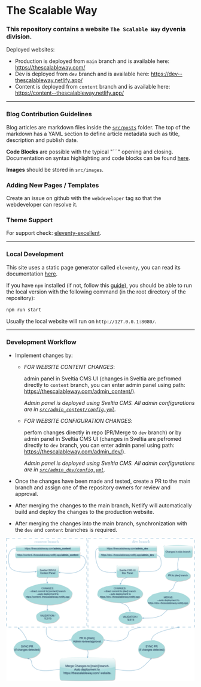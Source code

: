 # The Scalable Way

### This repository contains a website `The Scalable Way` dyvenia division.

Deployed websites:
- Production is deployed from `main` branch and is available here: https://thescalableway.com/
- Dev is deployed from `dev` branch and is available here: https://dev--thescalableway.netlify.app/
- Content is deployed from `content` branch and is available here: https://content--thescalableway.netlify.app/

---

### Blog Contribution Guidelines

Blog articles are markdown files inside the [`src/posts`](https://github.com/dyvenia/site-thescalableway/tree/main/src/posts) folder. The top of the markdown has a YAML section to define article metadata such as title, description and publish date.

**Code Blocks** are possible with the typical "```" opening and closing. Documentation on syntax highlighting and code blocks can be found [here](https://www.11ty.dev/docs/plugins/syntaxhighlight/).

**Images** should be stored in `src/images`.


### Adding New Pages / Templates

Create an issue on github with the `webdeveloper` tag so that the webdeveloper can resolve it.


### Theme Support

For support check: [eleventy-excellent](https://github.com/madrilene/eleventy-excellent).

---

### Local Development

This site uses a static page generator called `eleventy`, you can read its documentation [here](https://www.11ty.dev/).

If you have `npm` installed (if not, follow this [guide](https://www.sitepoint.com/npm-guide/)), you should be able to run the local version with the following command (in the root directory of the repository):
```bash
npm run start
```
Usually the local website will run on `http://127.0.0.1:8080/`.

---

### Development Workflow

* Implement changes by:
    * *FOR WEBSITE CONTENT CHANGES*: 
    
      admin panel in Sveltia CMS UI (changes in Sveltia are pefromed directly to `content` branch, you can enter admin panel using path: https://thescalableway.com/admin_content/).

      *Admin panel is deployed using Sveltia CMS. All admin configurations are in [`src/admin_content/config.yml`](https://github.com/dyvenia/site-thescalableway/blob/main/src/admin_content/config.yml).*

    * *FOR WEBSITE CONFIGURATION CHANGES*:
    
       perfom changes directly in repo (PR/Merge to `dev` branch) or by admin panel in Sveltia CMS UI (changes in Sveltia are pefromed directly to `dev` branch, you can enter admin panel using path: https://thescalableway.com/admin_dev/).

       *Admin panel is deployed using Sveltia CMS. All admin configurations are in [`src/admin_dev/config.yml`](https://github.com/dyvenia/site-thescalableway/blob/main/src/admin_dev/config.yml).*

* Once the changes have been made and tested, create a PR to the main branch and assign one of the repository owners for review and approval.
* After merging the changes to the main branch, Netlify will automatically build and deploy the changes to the production website.
* After merging the changes into the main branch, synchronization with the `dev` and `content` branches is required.


<p align="center">
  <img src="docs/diagram.drawio.png" alt="Diagram" width="1200">
</p>
